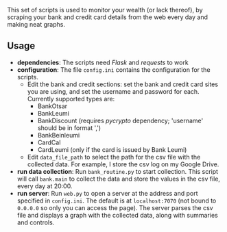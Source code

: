 This set of scripts is used to monitor your wealth (or lack thereof), by scraping your bank and credit card details
from the web every day and making neat graphs.

Usage
-----
* **dependencies**: The scripts need *Flask* and *requests* to work
* **configuration**: The file `config.ini` contains the configuration for the scripts.
  * Edit the bank and credit sections: set the bank and credit card sites you are using, and set the username and
  password for each.
  Currently supported types are:
     * BankOtsar
     * BankLeumi
     * BankDiscount (requires *pycrypto* dependency; 'username' should be in format '<user id>,<user code>')
     * BankBeinleumi
     * CardCal
     * CardLeumi (only if the card is issued by Bank Leumi)
  * Edit `data_file_path` to select the path for the csv file with the collected data.
 For example, I store the csv log on my Google Drive.
* **run data collection**: Run `bank_routine.py` to start collection.
This script will call `bank.main` to collect the data and store the values in the csv file, every day at 20:00.
* **run server**: Run `web.py` to open a server at the address and port specified in `config.ini`.
The default is at `localhost:7070` (not bound to `0.0.0.0` so only you can access the page).
The server parses the csv file and displays a graph with the collected data, along with summaries and controls.
